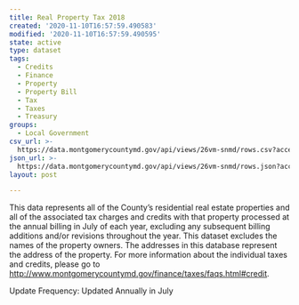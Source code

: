 ```yaml
---
title: Real Property Tax 2018
created: '2020-11-10T16:57:59.490583'
modified: '2020-11-10T16:57:59.490595'
state: active
type: dataset
tags:
  - Credits
  - Finance
  - Property
  - Property Bill
  - Tax
  - Taxes
  - Treasury
groups:
  - Local Government
csv_url: >-
  https://data.montgomerycountymd.gov/api/views/26vm-snmd/rows.csv?accessType=DOWNLOAD
json_url: >-
  https://data.montgomerycountymd.gov/api/views/26vm-snmd/rows.json?accessType=DOWNLOAD
layout: post

---
```

This data represents all of the County’s residential real estate properties and all of the associated tax charges and credits with that property processed at the annual billing in July of each year, excluding any subsequent billing additions and/or revisions throughout the year. This dataset excludes the names of the property owners. The addresses in this database represent the address of the property. For more information about the individual taxes and credits, please go to http://www.montgomerycountymd.gov/finance/taxes/faqs.html#credit. 

Update Frequency: Updated Annually in July
